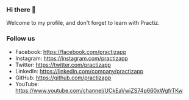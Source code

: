 ### Hi there 👋
Welcome to my profile, and don't forget to learn with Practiz.

### Follow us
- Facebook: https://facebook.com/practizapp
- Instagram: https://instagram.com/practizapp
- Twitter: https://twitter.com/practizapp
- LinkedIn: https://linkedin.com/company/practizapp
- GitHub: https://github.com/practizapp
- YouTube: https://www.youtube.com/channel/UCkEaVwiZS74p660xWgfrTKw
